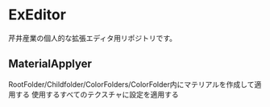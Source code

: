 # ExEditor
芹井産業の個人的な拡張エディタ用リポジトリです。

## MaterialApplyer
RootFolder/Childfolder/ColorFolders/ColorFolder内にマテリアルを作成して適用する
使用するすべてのテクスチャに設定を適用する
